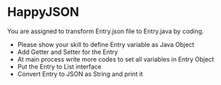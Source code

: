 # HappyJSON
You are assigned to transform Entry.json file to Entry.java by coding.
- Please show your skill to define Entry variable as Java Object
- Add Getter and Setter for the Entry
- At main process write more codes to set all variables in Entry Object
- Put the Entry to List interface
- Convert Entry to JSON as String and print it
